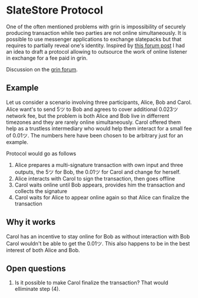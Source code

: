 # SlateStore Protocol

One of the often mentioned problems with grin is impossibility of securely producing transaction while two parties are not online simultaneously. It is possible to use messenger applications to exchange slatepacks but that requires to partially reveal one's identity. Inspired by [this forum post](https://forum.grin.mw/t/the-non-existing-problem-with-interactive-transactions-ux-rant/8515/15?u=renzokuken) I had an idea to draft a protocol allowing to outsource the work of online listener in exchange for a fee paid in grin.

Discussion on the [grin forum](https://forum.grin.mw/t/slatestore-protocol/9087).

## Example

Let us consider a scenario involving three participants, Alice, Bob and Carol. Alice want's to send 5ツ to Bob and agrees to cover additional 0.023ツ network fee, but the problem is both Alice and Bob live in differrent timezones and they are rarely online simultaneously. Carol offered them help as a trustless intermediary who would help them interact for a small fee of 0.01ツ. The numbers here have been chosen to be arbitrary just for an example.

Protocol would go as follows

1. Alice prepares a multi-signature transaction with own input and three outputs, the 5ツ for Bob, the 0.01ツ for Carol and change for herself.
2. Alice interacts with Carol to sign the transaction, then goes offline
3. Carol waits online until Bob appears, provides him the transaction and collects the signature
4. Carol waits for Alice to appear online again so that Alice can finalize the transaction

## Why it works

Carol has an incentive to stay online for Bob as without interaction with Bob Carol wouldn't be able to get the 0.01ツ. This also happens to be in the best interest of both Alice and Bob.

## Open questions

1. Is it possible to make Carol finalize the transaction? That would elliminate step (4).
